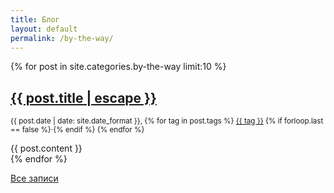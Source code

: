 ```yaml
---
title: Блог
layout: default
permalink: /by-the-way/
---
```


{% for post in site.categories.by-the-way limit:10 %}
<div id="blog-content" class="{{ post.categories | first | slugify }}"  itemscope itemtype="http://schema.org/BlogPosting">
  <div class="post">
    <h2 class="post-title" itemprop="name headline">
      <a href="{{ post.url | relative_url }}">{{ post.title | escape }}</a>
    </h2>
    <p class="text-muted">
      <small>
        <span datetime="{{ post.date | date_to_xmlschema }}" itemprop="datePublished">{{ post.date | date: site.date_format }}</span>,
        {% for tag in post.tags %}
          <a class="tag" href="/{{ post.categories | first | slugify }}/{{ tag }}/">{{ tag }}</a>
          {% if forloop.last == false %}&middot;{% endif %}
        {% endfor %}
      </small>
    </p>
    <div class="body" itemprop="articleBody">
      {{ post.content }}
    </div>
  </div>
</div>
{% endfor %}

<p><a href="/by-the-way/all/">Все записи</p>
